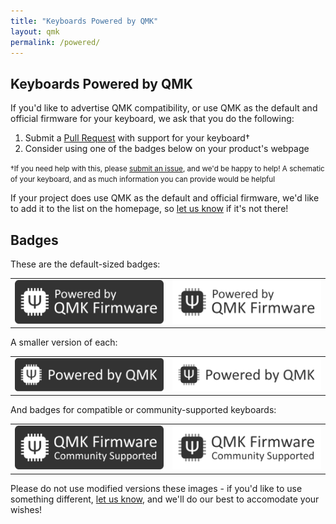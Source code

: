 ```yaml
---
title: "Keyboards Powered by QMK"
layout: qmk
permalink: /powered/
---
```

## Keyboards Powered by QMK

If you'd like to advertise QMK compatibility, or use QMK as the default and official firmware for your keyboard, we ask that you do the following:

1. Submit a [Pull Request](https://github.com/qmk/qmk_firmware/pulls/) with support for your keyboard†
2. Consider using one of the badges below on your product's webpage

<small>†If you need help with this, please [submit an issue](https://github.com/qmk/qmk_firmware/issues), and we'd be happy to help! A schematic of your keyboard, and as much information you can provide would be helpful</small>

If your project does use QMK as the default and official firmware, we'd like to add it to the list on the homepage, so [let us know](https://github.com/qmk/qmk.fm/issues) if it's not there!

## Badges

These are the default-sized badges:

<table>
    <tr>
        <td><img src="/assets/images/badge-dark.png" alt="QMK Badge Dark" /></td>
        <td><img src="/assets/images/badge-light.png" alt="QMK Badge Light" /></td>
    </tr>
</table>

A smaller version of each:

<table>
    <tr>
        <td><img src="/assets/images/badge-small-dark.png" alt="QMK Badge Small Dark" /></td>
        <td><img src="/assets/images/badge-small-light.png" alt="QMK Badge Small Light" /></td>
    </tr>
</table>

And badges for compatible or community-supported keyboards:

<table>
    <tr>
        <td><img src="/assets/images/badge-community-dark.png" alt="QMK Community Badge Dark" /></td>
        <td><img src="/assets/images/badge-community-light.png" alt="QMK Community Badge Light" /></td>
    </tr>
</table>

Please do not use modified versions these images - if you'd like to use something different, [let us know](https://github.com/qmk/qmk.fm/issues), and we'll do our best to accomodate your wishes!